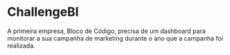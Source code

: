 # ChallengeBI
A primeira empresa, Bloco de Código, precisa de um dashboard para monitorar a sua campanha de marketing durante o ano que a campanha foi realizada.
